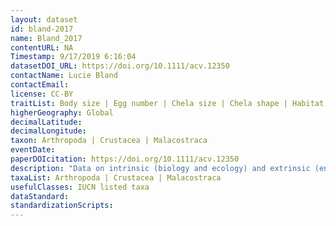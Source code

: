 ```yaml
---
layout: dataset
id: bland-2017
name: Bland_2017
contentURL: NA
Timestamp: 9/17/2019 6:16:04
datasetDOI_URL: https://doi.org/10.1111/acv.12350
contactName: Lucie Bland
contactEmail:  
license: CC-BY
traitList: Body size | Egg number | Chela size | Chela shape | Habitat breadth | Habitat type
higherGeography: Global
decimalLatitude: 
decimalLongitude: 
taxon: Arthropoda | Crustacea | Malacostraca
eventDate: 
paperDOIcitation: https://doi.org/10.1111/acv.12350
description: "Data on intrinsic (biology and ecology) and extrinsic (environment and threats) factors for 450 crayfish species assessed on the IUCN Red List" 
taxaList: Arthropoda | Crustacea | Malacostraca
usefulClasses: IUCN listed taxa
dataStandard:
standardizationScripts: 
---
```

